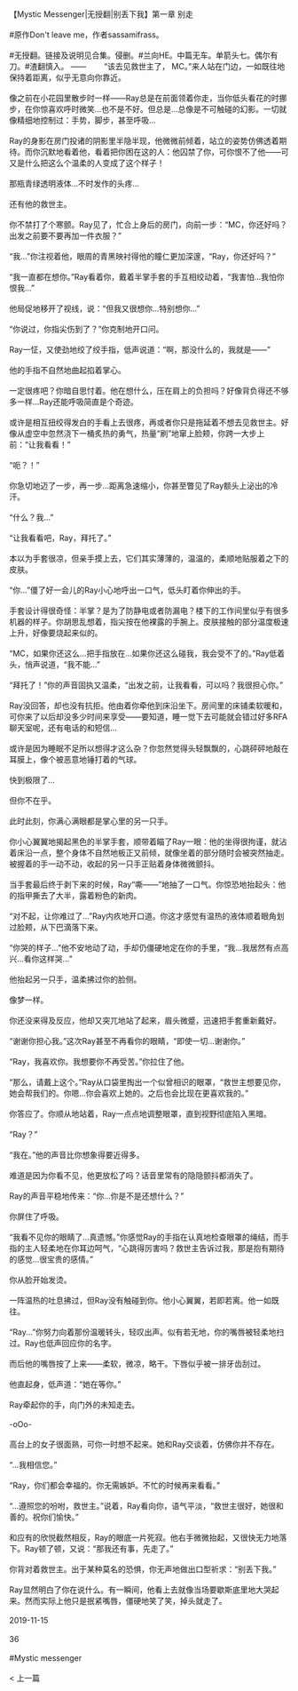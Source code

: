 <br/><br/>【Mystic Messenger|无授翻|别丢下我】第一章 别走<br/><br/>#原作Don't leave me，作者sassamifrass。<br/><br/>#无授翻。链接及说明见合集。侵删。#兰向HE。中篇无车。单箭头七。偶尔有刀。#渣翻慎入。 —— 　　“该去见救世主了， MC。”来人站在门边，一如既往地保持着距离，似乎无意向你靠近。<br/><br/>像之前在小花园里散步时一样——Ray总是在前面领着你走，当你低头看花的时挪步，在你惊喜欢呼时微笑...也不是不好。但总是...总像是不可触碰的幻影。一切就像精细地控制过：手势，脚步，甚至呼吸...<br/><br/>Ray的身影在房门投诸的阴影里半隐半现，他微微前倾着，站立的姿势仿佛透着期待。而你沉默地看着他，看着把你困在这的人：他囚禁了你，可你恨不了他——可又是什么把这么个温柔的人变成了这个样子！<br/><br/>那瓶青绿透明液体...不时发作的头疼...<br/><br/>还有他的救世主。<br/><br/>你不禁打了个寒颤。Ray见了，忙合上身后的房门，向前一步：“MC，你还好吗？出发之前要不要再加一件衣服？”<br/><br/>“我...”你注视着他，眼周的青黑映衬得他的瞳仁更加深邃，“Ray，你还好吗？”<br/><br/>“我一直都在想你。”Ray看着你，戴着半掌手套的手互相绞动着，“我害怕...我怕你恨我...”<br/><br/>他局促地移开了视线，说：“但我又很想你...特别想你...”<br/><br/>“你说过，你指尖伤到了？”你克制地开口问。<br/><br/>Ray一怔，又使劲地绞了绞手指，低声说道：“啊，那没什么的，我就是——”<br/><br/>他的手指不自然地曲起掐着掌心。<br/><br/>一定很疼吧？你暗自思忖着。他在想什么，压在肩上的负担吗？好像背负得还不够多一样...Ray还能呼吸简直是个奇迹。<br/><br/>或许是相互扭绞得发白的手看上去很疼，再或者你只是拖延着不想去见救世主。好像从虚空中忽然浇下一桶炙热的勇气，热量“刷”地窜上脸颊，你跨一大步上前：“让我看看！”<br/><br/>“呃？！”<br/><br/>你急切地迈了一步，再一步...距离急速缩小，你甚至瞥见了Ray额头上泌出的冷汗。<br/><br/>“什么？我...”<br/><br/>“让我看看吧，Ray，拜托了。”<br/><br/>本以为手套很凉，但亲手摸上去，它们其实薄薄的，温温的，柔顺地贴服着之下的皮肤。<br/><br/>“你...”僵了好一会儿的Ray小心地呼出一口气，低头盯着你伸出的手。<br/><br/>手套设计得很奇怪：半掌？是为了防静电或者防漏电？楼下的工作间里似乎有很多机器的样子。你胡思乱想着，指尖按在他裸露的手腕上。皮肤接触的部分温度极速上升，好像要烧起来似的。<br/><br/>“MC，如果你还这么...把手指放在...如果你还这么碰我，我会受不了的。”Ray低着头，悄声说道，“我不能...”<br/><br/>“拜托了！”你的声音固执又温柔，“出发之前，让我看看，可以吗？我很担心你。”<br/><br/>Ray没回答，却也没有抗拒。他由着你牵他到床沿坐下。房间里的床铺柔软暖和，可你来了以后却没多少时间来享受——要知道，睡一觉下去可能就会错过好多RFA聊天室呢，还有电话的和短信...<br/><br/>或许是因为睡眠不足所以想得才这么杂？你忽然觉得头轻飘飘的，心跳砰砰地敲在耳膜上，像个被恶意地锤打着的气球。<br/><br/>快到极限了...<br/><br/>但你不在乎。<br/><br/>此时此刻，你满心满眼都是掌心里的另一只手。<br/><br/>你小心翼翼地揭起黑色的半掌手套，顺带着瞄了Ray一眼：他的坐得很拘谨，就沾着床沿一点，整个身体不自然地板正又前倾，就像坐着的部分随时会被突然抽走。被握着的手一动不动，收起的另一只手正贴着身体微微颤抖。<br/><br/>当手套最后终于剥下来的时候，Ray“嘶——”地抽了一口气。你惊恐地抬起头：他的指甲撕去了大半，露着粉色的新肉。<br/><br/>“对不起，让你难过了...”Ray内疚地开口道。你这才感觉有温热的液体顺着眼角划过脸颊，从下巴滴落下来。<br/><br/>“你哭的样子...”他不安地动了动，手却仍僵硬地定在你的手里，“我...我居然有点高兴...看你这样哭...”<br/><br/>他抬起另一只手，温柔拂过你的脸侧。<br/><br/>像梦一样。<br/><br/>你还没来得及反应，他却又突兀地站了起来，眉头微蹙，迅速把手套重新戴好。<br/><br/>“谢谢你担心我。”这次Ray甚至不再看你的眼睛，“即使一切...谢谢你。”<br/><br/>“Ray，我喜欢你。我想要你不再受苦。”你拉住了他。<br/><br/>“那么，请戴上这个。”Ray从口袋里掏出一个似曾相识的眼罩，“救世主想要见你，她会帮我们的。你嗯...你会喜欢上她的。之后也会比现在更喜欢我的。”<br/><br/>你答应了。你顺从地站着，Ray一点点地调整眼罩，直到视野彻底陷入黑暗。<br/><br/>“Ray？”<br/><br/>“我在。”他的声音比你想象得要近得多。<br/><br/>难道是因为你看不见，他更放松了吗？话音里常有的隐隐颤抖都消失了。<br/><br/>Ray的声音平稳地传来：“你...你是不是还想什么？”<br/><br/>你屏住了呼吸。<br/><br/>“我看不见你的眼睛了...真遗憾。”你感觉Ray的手指在认真地检查眼罩的绳结，而手指的主人轻柔地在你耳边呵气，“心跳得厉害吗？救世主告诉过我，那是抱有期待的感觉...很宝贵的感情。”<br/><br/>你从脸开始发烫。<br/><br/>一阵温热的吐息拂过，但Ray没有触碰到你。他小心翼翼，若即若离。他一如既往。<br/><br/>“Ray...”你努力向着那份温暖转头，轻叹出声。似有若无地，你的嘴唇被轻柔地扫过。Ray也低声回应你的名字。<br/><br/>而后他的嘴唇按了上来——柔软，微凉，略干。下唇似乎被一排牙齿刮过。<br/><br/>他直起身，低声道：“她在等你。”<br/><br/>Ray牵起你的手，向门外的未知走去。<br/><br/>-oOo-<br/><br/>高台上的女子很面熟，可你一时想不起来。她和Ray交谈着，仿佛你并不存在。<br/><br/>“...我相信您。”<br/><br/>“Ray，你们都会幸福的。你无需嫉妒。不忙的时候再来看看。”<br/><br/>“...遵照您的吩咐，救世主。”说着，Ray看向你，语气平淡，“救世主很好，她很和善的。祝你们愉快。”<br/><br/>和应有的欣悦截然相反，Ray的眼底一片死寂。他右手微微抬起，又很快无力地落下。Ray顿了顿，又说：“那我还有事，先走了。”<br/><br/>你背对着救世主。出于某种莫名的恐惧，你无声地做出口型祈求：“别丢下我。”<br/><br/>Ray显然明白了你在说什么。有一瞬间，他看上去就像当场要歇斯底里地大哭起来。然而实际上他只是抿紧嘴唇，僵硬地笑了笑，掉头就走了。<br/><br/>2019-11-15<br/><br/>36<br/><br/>#Mystic messenger<br/><br/>< 上一篇<br/><br/>